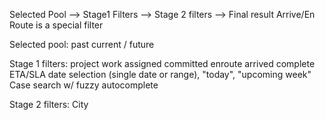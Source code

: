 Selected Pool --> Stage1 Filters --> Stage 2 filters --> Final result
Arrive/En Route is a special filter 

Selected pool:
past
current / future

Stage 1 filters:
project work
assigned
committed
enroute
arrived
complete
ETA/SLA date selection (single date or range), "today", "upcoming week"
Case search w/ fuzzy autocomplete

Stage 2 filters:
City

